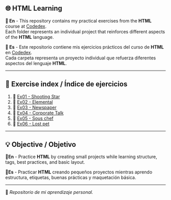 ## 🌐 HTML Learning

<b>📗 En</b> - This repository contains my practical exercises from the <b>HTML</b> course at [Codedex](https://www.codedex.io/).<br> Each folder represents an individual project that reinforces different aspects of the <b>HTML</b> language.

<b>📘 Es</b> - Este repositorio contiene mis ejercicios prácticos del curso de <b>HTML</b> en [Codedex](https://www.codedex.io/).<br> Cada carpeta representa un proyecto individual que refuerza diferentes aspectos del lenguaje <b>HTML</b>.

---

## 📂 Exercise index / Índice de ejercicios

1. 🌠 [Ex01 - Shooting Star](./Ex01-Shooting-Star/)
2. 🌿 [Ex02 - Elemental](./Ex02-Elemental/)
3. 📰 [Ex03 - Newspaper](./Ex03-Newspaper/)
4. 🏢 [Ex04 - Corporate Talk](./Ex04-Corporate-Talk/)
5. 🧁 [Ex05 - Sous chef](./Ex05-Sous-Chef/)
6. 🦒 [Ex06 - Lost pet](./Ex06-lost%20pet/)

---

## 💡 Objective / Objetivo

<b>📗En</b> - Practice <b>HTML</b> by creating small projects while learning structure, tags, best practices, and basic layout.

<b>📘Es</b> - Practicar <b>HTML</b> creando pequeños proyectos mientras aprendo estructura, etiquetas, buenas prácticas y maquetación básica.


---
📌 *Repositorio de mi aprendizaje personal.*
